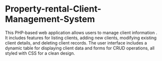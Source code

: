 # Property-rental-Client-Management-System
This PHP-based web application allows users to manage client information . It includes features for listing clients, adding new clients, modifying existing client details, and deleting client records. The user interface includes a dynamic table for displaying client data and forms for CRUD operations, all styled with CSS for a clean design.
